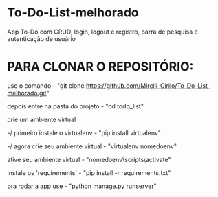 # To-Do-List-melhorado
App To-Do com CRUD, login, logout e registro, barra de pesquisa e autenticação de usuário

# PARA CLONAR O REPOSITÓRIO:

use o comando - "git clone https://github.com/Mirelli-Cirilo/To-Do-List-melhorado.git"

depois entre na pasta do projeto - "cd todo_list"

crie um ambiente virtual

-/ primeiro instale o virtualenv - "pip install virtualenv"

-/ agora crie seu ambiente virtual - "virtualenv nomedoenv"

ative seu ambiente virtual - "nomedoenv\scripts\activate"

instale os 'requirements' - "pip install -r requirements.txt"

pra rodar a app use - "python manage.py runserver"
